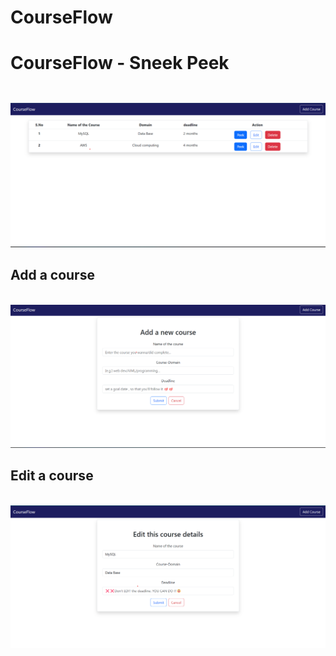 <h1>CourseFlow</h1>


<h1>CourseFlow - Sneek Peek </h1>

<h2> </h2><br>
<img src="https://github.com/Avinash300802/CourseFlow/blob/main/home%20page.png">

<h2>Add a course </h2><br>
<img src="https://github.com/Avinash300802/CourseFlow/blob/main/Add%20a%20course.png">

<h2> Edit a course </h2><br>
<img src="https://github.com/Avinash300802/CourseFlow/blob/main/edit%20this%20course.png">

